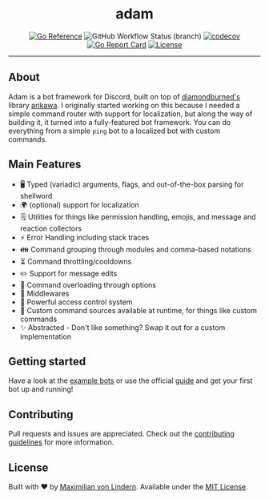 <div align="center">
<h1>adam</h1>

[![Go Reference](https://pkg.go.dev/badge/github.com/mavolin/adam.svg)](https://pkg.go.dev/github.com/mavolin/adam)
![GitHub Workflow Status (branch)](https://img.shields.io/github/workflow/status/mavolin/adam/Test/develop?label=tests)
[![codecov](https://codecov.io/gh/mavolin/adam/branch/develop/graph/badge.svg?token=3qRIAudu4r)](https://codecov.io/gh/mavolin/adam)
[![Go Report Card](https://goreportcard.com/badge/github.com/mavolin/adam)](https://goreportcard.com/report/github.com/mavolin/adam)
[![License](https://img.shields.io/github/license/mavolin/dismock)](https://github.com/mavolin/dismock/blob/v2/LICENSE)
</div>

---

## About

Adam is a bot framework for Discord, built on top of [diamondburned's](https://github.com/diamondburned) library [arikawa](https://github.com/diamondburned).
I originally started working on this because I needed a simple command router with support for localization, but along the way of building it, it turned into a fully-featured bot framework.
You can do everything from a simple `ping` bot to a localized bot with custom commands.

## Main Features

* 🖥️ Typed (variadic) arguments, flags, and out-of-the-box parsing for shellword
* 🌍 (optional) support for localization
* 🗒️ Utilities for things like permission handling, emojis, and message and reaction collectors
* ⚡ Error Handling including stack traces
* 👪 Command grouping through modules and comma-based notations
* ⏳ Command throttling/cooldowns
* ✏️ Support for message edits
* 🔄 Command overloading through options
* 🤝 Middlewares
* 🛑 Powerful access control system
* 🔌 Custom command sources available at runtime, for things like custom commands
* ✨ Abstracted - Don't like something? Swap it out for a custom implementation

## Getting started

Have a look at the [example bots](./_examples) or use the official [guide](https://go-adam.gitbook.io/adam/) and get your first bot up and running!

## Contributing

Pull requests and issues are appreciated. Check out the [contributing guidelines](./CONTRIBUTING.md) for more information.

## License

Built with ❤️ by [Maximilian von Lindern](https://github.com/mavolin).
Available under the [MIT License](./LICENSE).
